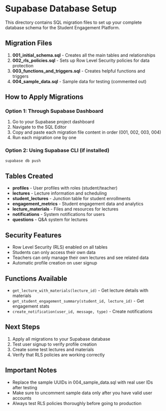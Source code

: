 
# Supabase Database Setup

This directory contains SQL migration files to set up your complete database schema for the Student Engagement Platform.

## Migration Files

1. **001_initial_schema.sql** - Creates all the main tables and relationships
2. **002_rls_policies.sql** - Sets up Row Level Security policies for data protection
3. **003_functions_and_triggers.sql** - Creates helpful functions and triggers
4. **004_sample_data.sql** - Sample data for testing (commented out)

## How to Apply Migrations

### Option 1: Through Supabase Dashboard
1. Go to your Supabase project dashboard
2. Navigate to the SQL Editor
3. Copy and paste each migration file content in order (001, 002, 003, 004)
4. Run each migration one by one

### Option 2: Using Supabase CLI (if installed)
```bash
supabase db push
```

## Tables Created

- **profiles** - User profiles with roles (student/teacher)
- **lectures** - Lecture information and scheduling
- **student_lectures** - Junction table for student enrollments
- **engagement_metrics** - Student engagement data and analytics
- **lecture_materials** - Files and resources for lectures
- **notifications** - System notifications for users
- **questions** - Q&A system for lectures

## Security Features

- Row Level Security (RLS) enabled on all tables
- Students can only access their own data
- Teachers can only manage their own lectures and see related data
- Automatic profile creation on user signup

## Functions Available

- `get_lecture_with_materials(lecture_id)` - Get lecture details with materials
- `get_student_engagement_summary(student_id, lecture_id)` - Get engagement stats
- `create_notification(user_id, message, type)` - Create notifications

## Next Steps

1. Apply all migrations to your Supabase database
2. Test user signup to verify profile creation
3. Create some test lectures and materials
4. Verify that RLS policies are working correctly

## Important Notes

- Replace the sample UUIDs in 004_sample_data.sql with real user IDs after testing
- Make sure to uncomment sample data only after you have valid user accounts
- Always test RLS policies thoroughly before going to production
